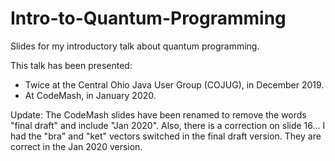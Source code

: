 # Intro-to-Quantum-Programming
Slides for my introductory talk about quantum programming.

This talk has been presented:
<ul><li>Twice at the Central Ohio Java User Group (COJUG), in December 2019.</li>
<li>At CodeMash, in January 2020.</li></ul>

Update: The CodeMash slides have been renamed to remove the words "final draft" and include "Jan 2020".  Also, there is a correction on slide 16...  I had the "bra" and "ket" vectors switched in the final draft version.  They are correct in the Jan 2020 version.
